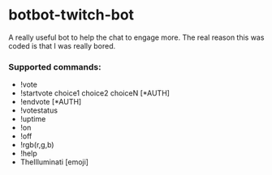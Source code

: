 # botbot-twitch-bot

A really useful bot to help the chat to engage more. The real reason this was coded is that I was really bored.

### Supported commands:
* !vote
* !startvote choice1 choice2 choiceN [*AUTH]
* !endvote [*AUTH]
* !votestatus
* !uptime
* !on
* !off
* !rgb(r,g,b)
* !help
* TheIlluminati [emoji]
